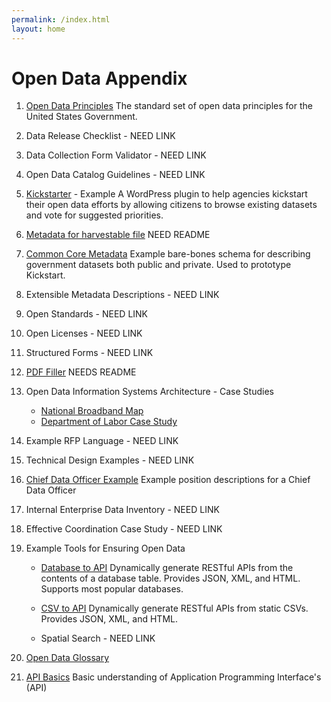 ```yaml
---
permalink: /index.html
layout: home
---
```


Open Data Appendix
==================

1. [Open Data Principles](http://project-open-data.github.com/open-data-principles/)
   The standard set of open data principles for the United States Government.

2. Data Release Checklist - NEED LINK

3. Data Collection Form Validator - NEED LINK

4. Open Data Catalog Guidelines - NEED LINK

5. [Kickstarter](https://github.com/project-open-data/kickstart) - Example
   A WordPress plugin to help agencies kickstart their open data efforts by allowing citizens to browse existing datasets and vote for suggested priorities.

6. [Metadata for harvestable file](https://github.com/project-open-data/vocab.data.gov)
   NEED README
   
7. [Common Core Metadata](https://github.com/project-open-data/dataset-schema)
   Example bare-bones schema for describing government datasets both public and private. Used to prototype Kickstart.

8. Extensible Metadata Descriptions - NEED LINK

9. Open Standards - NEED LINK

10. Open Licenses - NEED LINK

11. Structured Forms - NEED LINK

12. [PDF Filler](https://github.com/project-open-data/pdf-filler)
    NEEDS README 

13. Open Data Information Systems Architecture - Case Studies
    - [National Broadband Map](http://www.wilsoncenter.org/sites/default/files/National%20Broadband%20Map%20Wilson%20Center%20Case%20Study.pdf)
    - [Department of Labor Case Study](http://project-open-data.github.com/Labor_OpenData_CaseStudy/)
      
14. Example RFP Language - NEED LINK

15. Technical Design Examples - NEED LINK

16. [Chief Data Officer Example](http://project-open-data.github.com/cdo-description/)
	Example position descriptions for a Chief Data Officer
	
17. Internal Enterprise Data Inventory - NEED LINK

18. Effective Coordination Case Study - NEED LINK

19. Example Tools for Ensuring Open Data

    - [Database to API](https://github.com/project-open-data/db-to-api)
      Dynamically generate RESTful APIs from the contents of a database table. Provides JSON, XML, and HTML. Supports most popular databases.
    
    - [CSV to API](https://github.com/project-open-data/csv-to-api)
      Dynamically generate RESTful APIs from static CSVs. Provides JSON, XML, and HTML.
      
    - Spatial Search - NEED LINK
    
20. [Open Data Glossary](http://project-open-data.github.com/glossary/)

21. [API Basics](http://project-open-data.github.com/api-basics/)
	Basic understanding of Application Programming Interface's (API)